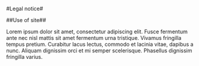 #Legal notice#


##Use of site##


Lorem ipsum dolor sit amet, consectetur adipiscing elit. Fusce fermentum ante nec nisl mattis sit amet fermentum urna tristique. Vivamus fringilla tempus pretium. Curabitur lacus lectus, commodo et lacinia vitae, dapibus a nunc. Aliquam dignissim orci et mi semper scelerisque. Phasellus dignissim fringilla varius.

